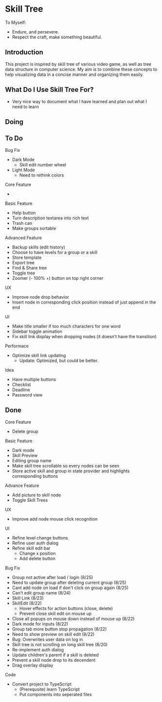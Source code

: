 # Skill Tree

To Myself:

- Endure, and persevere.
- Respect the craft, make something beautiful.

## Introduction

This project is inspired by skill tree of various video game, as well as tree data structure in computer science.
My aim is to combine these concepts to help visualizing data in a concise manner and organizing them easily.

## What Do I Use Skill Tree For?

- Very nice way to document what I have learned and plan out what I need to learn

## Doing



## To Do

Bug Fix

- Dark Mode
  - Skill edit number wheel
- Light Mode
  - Need to rethink colors

Core Feature

-

Basic Feature

- Help button
- Turn description textarea into rich text
- Trash can
- Make groups sortable

Advanced Feature

- Backup skills (edit history)
- Choose to have levels for a group or a skill
- Store template
- Export tree
- Find & Share tree
- Toggle tree
- Zoomer (- 100% +) button on top right corner

UX

- Improve node drop behavior
- Insert node in corresponding click position instead of just append in the end

UI

- Make title smaller if too much characters for one word
- Sidebar toggle animation
- Fix skill link display when dropping nodes (it doesn't have the transition)

Performace

- Optimize skill link updating
  - Update: Optimized, but could be better.

Idea

- Have multiple buttons
- Checklist
- Deadline
- Password view

## Done

Core Feature

- Delete group

Basic Feature

- Dark mode
- Skill Preview
- Editing group name
- Make skill tree scrollable so every nodes can be seen
- Store active skill and group in state provider and highlights corresponding buttons

Advance Feature

- Add picture to skill node
- Toggle Skill Trees

UX

- Improve add node mouse click recognition

UI

- Refine level change buttons
- Refine user auth dialog
- Refine skill edit bar
  - Change x position
  - Add delete button

Bug Fix

- Group not active after load / login (8/25)
- Need to update group after deleting current group (8/25)
- Cant add node on load if don't click on group again (8/25)
- Can't edit group name (8/24)
- Skill Link (8/23)
- SkillEdit (8/22)
  - Hover effects for action buttons (close, delete)
  - Prevent close skill edit on mouse up
- Close all popups on mouse down instead of mouse up (8/22)
- Dark mode for inputs (8/22)
- Group tab more button stop propagation (8/22)
- Need to show preview on skill edit (8/22)
- Bug: Overwrites user data on log in
- Skill tree is not scrolling on long skill tree (8/20)
- Re-implement auth dialog
- Update children's parent if a skill is deleted
- Prevent a skill node drop to its decendent
- Drag overlay display

Code

- Convert project to TypeScript
  - (Prerequsite) learn TypeScript
  - Put components into seperated files
